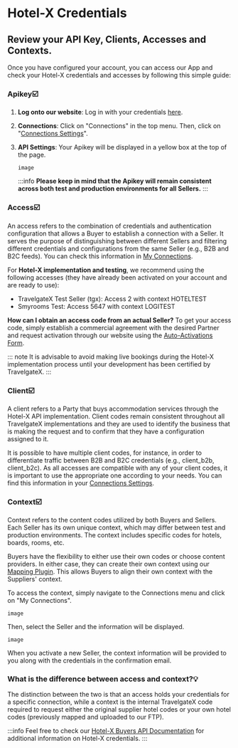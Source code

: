 ﻿---
sidebar_position: 8
---

# Hotel-X Credentials

## Review your API Key, Clients, Accesses and Contexts.

Once you have configured your account, you can access our App and check your Hotel-X credentials and accesses by following this simple guide:

### Apikey☑️
1. **Log onto our website**: Log in with your credentials [here](https://www.travelgatex.com/).
1. **Connections**: Click on "Connections" in the top menu. Then, click on "[Connections Settings](https://www.travelgatex.com/)".
1. **API Settings**: Your Apikey will be displayed in a yellow box at the top of the page.

	```
	image
	```

	:::info
	**Please keep in mind that the Apikey will remain consistent across both test and production environments for all Sellers.**
	:::

### Access☑️
An access refers to the combination of credentials and authentication configuration that allows a Buyer to establish a connection with a Seller. It serves the purpose of distinguishing between different Sellers and filtering different credentials and configurations from the same Seller (e.g., B2B and B2C feeds). You can check this information in [My Connections](https://app.travelgatex.com/connections/myconnections).

For **Hotel-X implementation and testing**, we recommend using the following accesses (they have already been activated on your account and are ready to use):
* TravelgateX Test Seller (tgx): Access 2 with context HOTELTEST
* Smyrooms Test: Access 5647 with context LOGITEST

**How can I obtain an access code from an actual Seller?**
To get your access code, simply establish a commercial agreement with the desired Partner and request activation through our website using the [Auto-Activations Form](https://knowledge.travelgate.com/auto-activations-quickguide).

::: note
It is advisable to avoid making live bookings during the Hotel-X implementation process until your development has been certified by TravelgateX.
:::

### Client☑️

A client refers to a Party that buys accommodation services through the Hotel-X API implementation. Client codes remain consistent throughout all TravelgateX implementations and they are used to identify the business that is making the request and to confirm that they have a configuration assigned to it.

It is possible to have multiple client codes, for instance, in order to differentiate traffic between B2B and B2C credentials (e.g., client_b2b, client_b2c). As all accesses are compatible with any of your client codes, it is important to use the appropriate one according to your needs. You can find this information in your [Connections Settings](https://knowledge.travelgate.com/connections-settings).

### Context☑️

Context refers to the content codes utilized by both Buyers and Sellers. Each Seller has its own unique context, which may differ between test and production environments. The context includes specific codes for hotels, boards, rooms, etc.

Buyers have the flexibility to either use their own codes or choose content providers. In either case, they can create their own context using our [Mapping Plugin](https://docs.travelgatex.com/connectiontypesbuyers/hotel-x/plugins/mapping/). This allows Buyers to align their own context with the Suppliers' context. 

To access the context, simply navigate to the Connections menu and click on "My Connections".

```
image
```

Then, select the Seller and the information will be displayed.

```
image
```

When you activate a new Seller, the context information will be provided to you along with the credentials in the confirmation email.

### What is the difference between access and context?💡
The distinction between the two is that an access holds your credentials for a specific connection, while a context is the internal TravelgateX code required to request either the original supplier hotel codes or your own hotel codes (previously mapped and uploaded to our FTP).

:::info 
Feel free to check our [Hotel-X Buyers API Documentation](https://docs.travelgatex.com/connectiontypesbuyers/hotel-x/concepts/basicconcepts/supplier-access-client-context/) for additional information on Hotel-X credentials.
:::